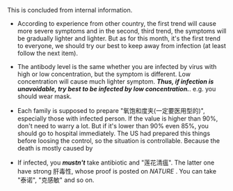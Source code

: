 This is concluded from internal information.  

- According to experience from other country, the first trend will cause more severe symptoms and in the second, third trend, the symptoms will be gradually lighter and lighter. But as for this month, it's the first trend to everyone, we should try our best to keep away from infection (at least follow the next item).  
- The antibody level is the same whether you are infected by virus with high or low concentration, but the symptom is different. Low concentration will cause much lighter symptom. ***Thus, if infection is unavoidable, try best to be infected by low concentration.***. e.g. you should wear mask.  
- Each family is supposed to prepare "氧饱和度夹(一定要医用型的)", especially those with infected person. If the value is higher than 90%, don't need to warry a lot. But if it's lower than 90% even 85%, you should go to hospital immediately. The US had prepared this things before loosing the control, so the situation is controllable. Because the death is mostly caused by   

- If infected, you ***mustn't*** take antibiotic and "莲花清瘟". The latter one have strong 肝毒性, whose proof is posted on *NATURE* . You can take "泰诺", "克感敏" and so on.